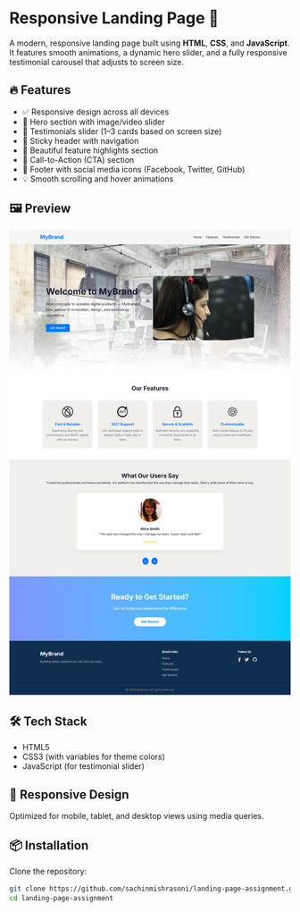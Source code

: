 # Responsive Landing Page 🚀

A modern, responsive landing page built using **HTML**, **CSS**, and **JavaScript**. It features smooth animations, a dynamic hero slider, and a fully responsive testimonial carousel that adjusts to screen size.

## 🔥 Features

- ✅ Responsive design across all devices
- 🎯 Hero section with image/video slider
- 🌟 Testimonials slider (1–3 cards based on screen size)
- 📌 Sticky header with navigation
- 🎨 Beautiful feature highlights section
- 📣 Call-to-Action (CTA) section
- 🔗 Footer with social media icons (Facebook, Twitter, GitHub)
- 💡 Smooth scrolling and hover animations

## 🖼 Preview

![Landing Page Screenshot](./assets/screenshot.png)

## 🛠️ Tech Stack

- HTML5
- CSS3 (with variables for theme colors)
- JavaScript (for testimonial slider)

## 📱 Responsive Design

Optimized for mobile, tablet, and desktop views using media queries.

## 📦 Installation

Clone the repository:

```bash
git clone https://github.com/sachinmishrasoni/landing-page-assignment.git
cd landing-page-assignment

